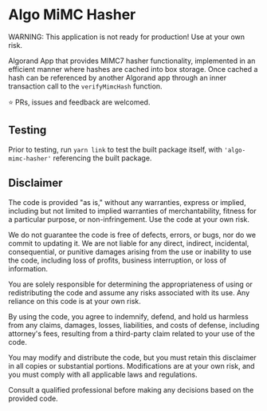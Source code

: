 # Algo MiMC Hasher

WARNING: This application is not ready for production! Use at your own risk.

Algorand App that provides MIMC7 hasher functionality, implemented in an efficient manner where hashes are cached into box storage. Once cached a hash can be referenced by another Algorand app through an inner transaction call to the `verifyMimcHash` function.

⭐ PRs, issues and feedback are welcomed.

## Testing

Prior to testing, run `yarn link` to test the built package itself, with `'algo-mimc-hasher'` referencing the built package.

## Disclaimer

The code is provided "as is," without any warranties, express or implied, including but not limited to implied warranties of merchantability, fitness for a particular purpose, or non-infringement. Use the code at your own risk.

We do not guarantee the code is free of defects, errors, or bugs, nor do we commit to updating it. We are not liable for any direct, indirect, incidental, consequential, or punitive damages arising from the use or inability to use the code, including loss of profits, business interruption, or loss of information.

You are solely responsible for determining the appropriateness of using or redistributing the code and assume any risks associated with its use. Any reliance on this code is at your own risk.

By using the code, you agree to indemnify, defend, and hold us harmless from any claims, damages, losses, liabilities, and costs of defense, including attorney's fees, resulting from a third-party claim related to your use of the code.

You may modify and distribute the code, but you must retain this disclaimer in all copies or substantial portions. Modifications are at your own risk, and you must comply with all applicable laws and regulations.

Consult a qualified professional before making any decisions based on the provided code.